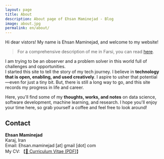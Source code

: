 ```yaml
---
layout: page
title: About
description: About page of Ehsan Maminejad - Blog 
image: about.jpg
permalink: en/about/
---
```



Hi dear vistors! My name is Ehsan Maminejad, and welcome to my website! 


> For a comprehensive description of me in Farsi, you can read [here](/fa/about).


I am trying to be an observer and a problem solver in this world full of challenges and opportunities.  
I started this site to tell the story of my tech journey. I believe in
**technology that is open, enabling, and used creatively**. I aspire to usher that
potential&mdash;even for just a tiny bit. But, there is still a long way to go,
and this site records my progress in life and career.

Here, you'll find some of my **thoughts, works, and notes** on data science, software
development, machine learning, and research. I hope you'll enjoy your time here,
so grab yourself a coffee and feel free to look around!




## Contact

**Ehsan Maminejad**  
Karaj, Iran   
Email: Ehsan.maminejad [at] gmail [dot] com  
My CV: 【[📄 Curriculum Vitae (PDF)](https://echi.s3.ir-thr-at1.arvanstorage.ir/My-CV-R16.pdf?versionId=)】